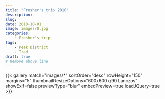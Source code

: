 ```yaml
---
title: "Fresher's trip 2010"
description: 
slug: 
date: 2010-10-01
image: images/0.jpg
categories:
    - Fresher's trip
tags:
    - Peak District
    - Trad
draft: true
# Remove above line
---
```


{{< gallery match="images/*" sortOrder="desc" rowHeight="150" margins="5" thumbnailResizeOptions="600x600 q90 Lanczos" showExif=false previewType="blur" embedPreview=true loadJQuery=true >}}


